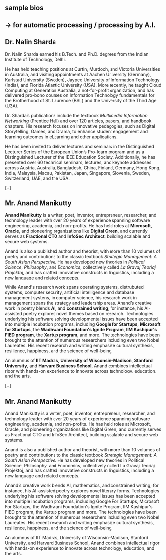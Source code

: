 ## sample bios

## -> for automatic processing / processing by A.I.


## Dr. Nalin Sharda
Dr. Nalin Sharda earned his B.Tech. and Ph.D. degrees from the Indian Institute of Technology, Delhi.

He has held teaching positions at Curtin, Murdoch, and Victoria Universities in Australia, and visiting appointments at Aachen University (Germany), Karlstad University (Sweden), Jaypee University of Information Technology (India), and Florida Atlantic University (USA). More recently, he taught Cloud Computing at Generation Australia, a not-for-profit organization, and has delivered pro-bono courses on Information Technology fundamentals for the Brotherhood of St. Laurence (BSL) and the University of the Third Age (U3A).

Dr. Sharda’s publications include the textbook *Multimedia Information Networking* (Prentice Hall) and over 120 articles, papers, and handbook chapters. His research focuses on innovative pedagogies, such as Digital Storytelling, Games, and Drama, to enhance student engagement and learning outcomes in eLearning and other applications.

He has been invited to deliver lectures and seminars in the Distinguished Lecturer Series of the European Union’s Pro-learn program and as a Distinguished Lecturer of the IEEE Education Society. Additionally, he has presented over 60 technical seminars, lectures, and keynote addresses across Austria, Australia, Bangladesh, China, Finland, Germany, Hong Kong, India, Malaysia, Macau, Pakistan, Japan, Singapore, Slovenia, Sweden, Switzerland, UAE, and the USA.

[+]

## Mr. Anand Manikutty

**Anand Manikutty** is a writer, poet, inventor, entrepreneur, researcher, and technology leader with over 20 years of experience spanning software engineering, academia, and non-profits. He has held roles at **Microsoft**, **Oracle**, and pioneering organizations like **Digital Green**, and currently serves as **Fractional CTO** and **InfoSec Architect**, building scalable and secure web systems.

Anand is also a published author and theorist, with more than 10 volumes of poetry and contributions to the classic textbook *Strategic Management: A South Asian Perspective*. He has developed new theories in *Political Science*, *Philosophy*, and *Economics*, collectively called *La Gravaj Teoriaj Projektoj*, and has crafted innovative constructs in linguistics, including a new language and related concepts.

While Anand's research work spans operating systems, distrubuted systems, computer security, artificial intelligence and database management systens, in computer science, his research work in management spans the strategy and leadership areas. Anand’s creative work in poetry blends **AI**, and **constrained writing**; for instance, his AI-assisted poetry explores novel themes based on research. Technologies underlying his software solving developmental issues have been accepted into multiple incubation programs, including **Google for Startups**, **Microsoft for Startups**, the **Wadhwani Foundation's Ignite Program**, **IIM Kashipur's FIED program**, the **Xartup program**, and more. The technologies have been brought to the attention of numerous researchers including even two Nobel Laureates. His recent research and writing emphasize cultural synthesis, resilience, happiness, and the science of well-being.

An alumnus of **IIT Madras**, **University of Wisconsin–Madison**, **Stanford University**, and **Harvard Business School**, Anand combines intellectual rigor with hands-on experience to innovate across technology, education, and the arts.

[+]


## Mr. Anand Manikutty
Anand Manikutty is a writer, poet, inventor, entrepreneur, researcher, and technology leader with over 20 years of experience spanning software engineering, academia, and non-profits. He has held roles at Microsoft, Oracle, and pioneering organizations like Digital Green, and currently serves as Fractional CTO and InfoSec Architect, building scalable and secure web systems.

Anand is also a published author and theorist, with more than 10 volumes of poetry and contributions to the classic textbook *Strategic Management: A South Asian Perspective*. He has developed new theories in Political Science, Philosophy, and Economics, collectively called La Gravaj Teoriaj Projektoj, and has crafted innovative constructs in linguistics, including a new language and related concepts.

Anand’s creative work blends AI, mathematics, and constrained writing; for instance, his AI-assisted poetry explores novel literary forms. Technologies underlying his software solving developmental issues has been accepted into multiple incubation programs, including Google For Startups, Microsoft For Startups, the Wadhwani Foundation's Ignite Program, IIM Kashipur's FIED program, the Xartup program and more. The technologies have been brought to the attention of numerous researchers including even two Nobel Laureates. His recent research and writing emphasize cultural synthesis, resilience, happiness, and the science of well-being.

An alumnus of IIT Madras, University of Wisconsin–Madison, Stanford University, and Harvard Business School, Anand combines intellectual rigor with hands-on experience to innovate across technology, education, and the arts.

